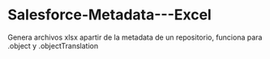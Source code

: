 # Salesforce-Metadata---Excel
Genera archivos xlsx apartir de la metadata de un repositorio, funciona para .object y .objectTranslation
